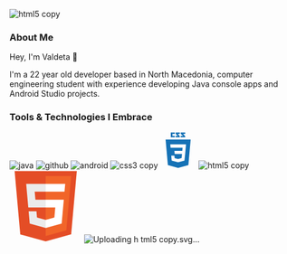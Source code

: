 ![html5 copy](https://github.com/valdetad/valdetad/assets/112712643/06b98645-cffb-49de-b7d3-3d41baa8577b)
### About Me

Hey, I'm Valdeta 👋

I'm a 22 year old developer based in North Macedonia, computer engineering student with experience developing Java console apps and
Android Studio projects.

### Tools & Technologies I Embrace

![java](https://github.com/valdetad/valdetad/assets/112712643/d61c861c-96e3-4ed8-9fb7-76b685546991)
![github](https://github.com/valdetad/valdetad/assets/112712643/536d7ec0-83a0-4d50-85c4-72ea2c14af38)
![android](https://github.com/valdetad/valdetad/assets/112712643/11e57f21-727a-4dca-a233-1f3bf4446234)
![css3 copy](https://github.com/valdetad/valdetad/assets/112712643/aac12f0e-01ef-4606-8d9b-82add0032365)<?xml version="1.0" encoding="UTF-8"?>
<svg xmlns="http://www.w3.org/2000/svg" xmlns:xlink="http://www.w3.org/1999/xlink" width="64px" height="64px" viewBox="0 0 64 64" version="1.1">
<g id="surface1">
<path style=" stroke:none;fill-rule:nonzero;fill:rgb(8.235294%,44.705882%,71.372549%);fill-opacity:1;" d="M 9.835938 13 L 13.871094 58.246094 L 31.972656 63.273438 L 50.125 58.238281 L 54.164062 13 Z M 44.441406 38.242188 L 43.265625 49.191406 L 43.269531 50.128906 L 32 53.273438 L 32 53.277344 L 31.992188 53.28125 L 20.632812 50.171875 L 19.863281 41.5 L 25.433594 41.5 L 25.828125 45.882812 L 32.003906 47.53125 L 32 47.539062 L 32 47.523438 L 38.195312 45.773438 L 38.851562 38.5 L 25.898438 38.5 L 25.785156 37.324219 L 25.535156 34.5 L 25.402344 33 L 39.34375 33 L 39.851562 27.5 L 18.613281 27.5 L 18.503906 26.207031 L 18.25 23.191406 L 18.117188 21.5 L 45.914062 21.5 L 45.78125 23.167969 L 44.441406 38.242188 M 44.5 7.1875 L 40.925781 3 L 44.5 3 L 44.5 0.5 L 36.5 0.5 L 36.5 2.679688 L 40.695312 6.5 L 36.5 6.5 L 36.5 9 L 44.5 9 Z M 35 7.1875 L 31.597656 3 L 35 3 L 35 0.5 L 27.5 0.5 L 27.5 2.679688 L 31.367188 6.5 L 27.5 6.5 L 27.5 9 L 35 9 Z M 26 6.5 L 22 6.5 L 22 3 L 26 3 L 26 0.5 L 19 0.5 L 19 9 L 26 9 Z M 26 6.5 "/>
</g> </svg>
![html5 copy](https://github.com/valdetad/valdetad/assets/112712643/e8e9a792-2b0a-47fc-b3f6-450a3417b40c)<?xml version="1.0" encoding="UTF-8"?>
<svg xmlns="http://www.w3.org/2000/svg" xmlns:xlink="http://www.w3.org/1999/xlink" width="128px" height="128px" viewBox="0 0 128 128" version="1.1">
<g id="surface1">
<path style=" stroke:none;fill-rule:nonzero;fill:rgb(89.411765%,30.196078%,14.901961%);fill-opacity:1;" d="M 19.035156 113.875 L 9.03125 1.660156 L 118.96875 1.660156 L 108.953125 113.859375 L 63.933594 126.339844 Z M 19.035156 113.875 "/>
<path style=" stroke:none;fill-rule:nonzero;fill:rgb(94.509804%,39.607843%,16.078431%);fill-opacity:1;" d="M 64 116.800781 L 100.378906 106.714844 L 108.9375 10.835938 L 64 10.835938 Z M 64 116.800781 "/>
<path style=" stroke:none;fill-rule:nonzero;fill:rgb(92.156863%,92.156863%,92.156863%);fill-opacity:1;" d="M 64 52.453125 L 45.789062 52.453125 L 44.53125 38.359375 L 64 38.359375 L 64 24.597656 L 29.488281 24.597656 L 29.820312 28.289062 L 33.199219 66.21875 L 64 66.21875 Z M 64 88.199219 L 63.9375 88.214844 L 48.613281 84.074219 L 47.632812 73.101562 L 33.816406 73.101562 L 35.742188 94.710938 L 63.9375 102.535156 L 64 102.519531 Z M 64 88.199219 "/>
<path style=" stroke:none;fill-rule:nonzero;fill:rgb(100%,100%,100%);fill-opacity:1;" d="M 63.953125 52.453125 L 63.953125 66.21875 L 80.898438 66.21875 L 79.300781 84.066406 L 63.953125 88.210938 L 63.953125 102.527344 L 92.167969 94.710938 L 92.375 92.382812 L 95.609375 56.152344 L 95.941406 52.453125 Z M 63.953125 24.597656 L 63.953125 38.359375 L 97.195312 38.359375 L 97.472656 35.269531 L 98.101562 28.289062 L 98.429688 24.597656 Z M 63.953125 24.597656 "/>
</g></svg>
![Uploading h<?xml version="1.0" encoding="UTF-8"?>
<svg xmlns="http://www.w3.org/2000/svg" xmlns:xlink="http://www.w3.org/1999/xlink" width="64px" height="64px" viewBox="0 0 64 64" version="1.1">
<g id="surface1">
<path style=" stroke:none;fill-rule:nonzero;fill:rgb(89.411765%,30.196078%,14.901961%);fill-opacity:1;" d="M 9.519531 56.9375 L 4.515625 0.832031 L 59.484375 0.832031 L 54.476562 56.929688 L 31.964844 63.167969 Z M 9.519531 56.9375 "/>
<path style=" stroke:none;fill-rule:nonzero;fill:rgb(94.509804%,39.607843%,16.078431%);fill-opacity:1;" d="M 32 58.398438 L 50.1875 53.355469 L 54.46875 5.417969 L 32 5.417969 Z M 32 58.398438 "/>
<path style=" stroke:none;fill-rule:nonzero;fill:rgb(92.156863%,92.156863%,92.156863%);fill-opacity:1;" d="M 32 26.226562 L 22.894531 26.226562 L 22.265625 19.179688 L 32 19.179688 L 32 12.300781 L 14.746094 12.300781 L 14.910156 14.144531 L 16.601562 33.109375 L 32 33.109375 Z M 32 44.097656 L 31.96875 44.109375 L 24.304688 42.039062 L 23.816406 36.550781 L 16.90625 36.550781 L 17.871094 47.355469 L 31.96875 51.265625 L 32 51.257812 Z M 32 44.097656 "/>
<path style=" stroke:none;fill-rule:nonzero;fill:rgb(100%,100%,100%);fill-opacity:1;" d="M 31.976562 26.226562 L 31.976562 33.109375 L 40.449219 33.109375 L 39.652344 42.035156 L 31.976562 44.105469 L 31.976562 51.265625 L 46.082031 47.355469 L 46.1875 46.191406 L 47.804688 28.074219 L 47.972656 26.226562 Z M 31.976562 12.300781 L 31.976562 19.179688 L 48.597656 19.179688 L 48.734375 17.632812 L 49.050781 14.144531 L 49.214844 12.300781 Z M 31.976562 12.300781 "/>
</g>
</svg>
tml5 copy.svg…]()








